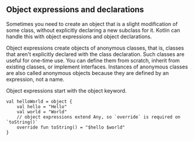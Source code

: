 ## Object expressions and declarations

Sometimes you need to create an object that is a slight modification of some class, without explicitly declaring a new
subclass for it. Kotlin can handle this with object expressions and object declarations.

Object expressions create objects of anonymous classes, that is, classes that aren't explicitly declared with the class
declaration. Such classes are useful for one-time use. You can define them from scratch, inherit from existing classes,
or implement interfaces. Instances of anonymous classes are also called anonymous objects because they are defined by an
expression, not a name.

Object expressions start with the object keyword.

```
val helloWorld = object {
    val hello = "Hello"
    val world = "World"
    // object expressions extend Any, so `override` is required on `toString()`
    override fun toString() = "$hello $world"
}
```

